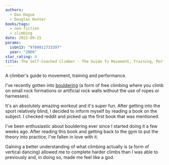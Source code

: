 ```yaml
---
authors:
  - Dan Hague
  - Douglas Hunter
books/tags:
  - non-fiction
  - climbing
date: 2022-09-15
params:
  isbn13: "9780811733397"
  year: "2006"
star_rating: 4
title: The Self-Coached Climber - The Guide To Movement, Training, Performance
---
```


A climber's guide to movement, training and performance.

<!--more-->

I've recently gotten into [bouldering](https://en.wikipedia.org/wiki/Bouldering) (a form of free climbing where you climb on small rock formations or artificial rock walls without the use of ropes or harnesses).

It's an absolutely amazing workout and it's super fun. After getting into the sport relatively blind, I decided to inform myself by reading a book on the subject. I checked reddit and picked up the first book that was mentioned.

I've been enthusiastic about bouldering ever since I started doing it a few weeks ago. After reading this book and getting back to the gym to put the theory into practice, I've fallen in love with it.

Gaining a better understanding of what climbing actually is (a form of vertical dancing) allowed me to complete harder climbs than I was able to previously and, in doing so, made me feel like a god.
